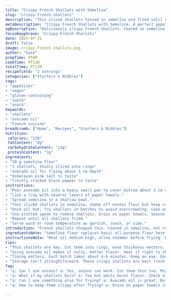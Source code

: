 ```yaml
---
title: "Crispy French Shallots with Semolina"
slug: "crispy-french-shallots"
description: "Thin sliced shallots tossed in semolina and fried until golden crisp. Finished with Himalayan pink salt and cracked black pepper. Uses avocado oil instead of canola for a nutty flavor. Takes about 11 minutes for frying, 6 minutes prep, total 17 minutes. Yields 2 servings as appetizer or garnish. Vegan, gluten-containing substitute with semolina, no dairy or nuts. Lightly dusted with flour, replaced by semolina for crunch. Simple, fast frying technique."
metaDescription: "Crispy French Shallots with Semolina. A perfect appetizer, quick frying gives shallots a crunchy crust."
ogDescription: "Deliciously crispy French shallots. Coated in semolina, fried in avocado oil for a satisfying crunch."
focusKeyphrase: "Crispy French Shallots"
date: 2025-07-21
draft: false
image: crispy-french-shallots.png
author: "Kate"
prepTime: PT6M
cookTime: PT11M
totalTime: PT17M
recipeYield: "2 servings"
categories: ["Starters & Nibbles"]
tags:
- "appetizer"
- "vegan"
- "gluten-containing"
- "sauté"
- "snack"
keywords:
- "shallots"
- "avocado oil"
- "French cuisine"
breadcrumb: ["Home", "Recipes", "Starters & Nibbles"]
nutrition: 
 calories: "120"
 fatContent: "8g"
 carbohydrateContent: "12g"
 proteinContent: "2g"
ingredients:
- "30 g semolina flour"
- "3 shallots, thinly sliced into rings"
- "avocado oil for frying about 3 cm depth"
- "Himalayan pink salt to taste"
- "freshly cracked black pepper to taste"
instructions:
- "Pour avocado oil into a heavy small pan to cover bottom about 3 cm deep. Heat over medium-high heat until shimmering but not smoking."
- "Line a tray with several layers of paper towels."
- "Spread semolina in a shallow bowl."
- "Toss sliced shallots in semolina, shake off excess flour but keep coating even."
- "Once oil hot, fry shallots in batches to avoid overcrowding. Cook each batch 4 to 6 minutes, stirring gently until golden and crisp."
- "Use slotted spoon to remove shallots. Drain on paper towels. Season immediately with salt and cracked pepper."
- "Repeat until all shallots fried."
- "Serve warm or room temperature as garnish, snack, or side."
introduction: "French shallots chopped thin. Coated in semolina, not regular flour. Why? Crunchier crust, nuttier bite. Avocado oil swaps canola here. Higher smoke point, richer flavor. Heat oil enough to shimmer, not burn. Fry shallots slices short bursts, 4-6 minutes until crisp golden. Watching oil temp matters. Too hot burns, too low makes soggy. Season fresh, Himalayan salt and cracked pepper. Simple snack or garnished topper on salads and stews. No dairy, no nuts, vegan friendly. Tripled shallots from 2 up to 3 for more volume and crisp. Semolina over all purpose flour changes texture. Time lengthened to sync with thicker oil depth. Kitchen smells go nutty and sweet. Serve right away or wait cool. Good snack or crunchy salad topper. "
ingredientsNote: "Semolina flour replaces basic all-purpose flour here for more textured crust. Use enough semolina to coat but avoid clumps. Shallots must be thinly sliced for even cooking and crisp results. Avocado oil provides high smoke point and mild taste, better than neutral canola. Canola also works but less flavor. Himalayan pink salt offers a subtle mineral twist compared to plain table salt. Cracked black pepper fresh ground brightens flavor dramatically. Adjust oil depth around 3 cm to avoid soaking, keep heat steady. Shallots volumized from original 2 to 3, semolina reduced slightly to 30 g from 40 g. "
instructionsNote: "Heat oil medium-high, allow shimmer before frying. Fry shallots in small batches to keep oil temp steady and avoid soggy layers. Stir carefully mid-fry to achieve even color. Removing immediately to paper towels prevents excess oiliness. Season hot to maximize salt adherence. Total frying per batch 4-6 minutes, slightly longer than original 3-5 minutes due to oil depth and semolina thickness. Let cool briefly before serving. Don’t overcrowd pan or shallots stick together. Adjust oil amounts based on frying pan size and shallots quantity. The slight increase in oil depth demands patience for oil temp recovery between batches. Use slotted spoon or spider for easy removal. This method ensures golden, crisp shallots every time."
tips:
- "Thin shallots are key. Cut them into rings, even thickness matters. It helps them cook uniformly. This gives a better crunch. Keep it consistent. Semolina can clump. Coat evenly. Avoid thick coating. This tech ensures crisp. Watch the frying temp. If oil smokes, it’s too hot. Adjust heat. Too low makes soggy. Flour isn’t used, semolina over all-purpose."
- "Using avocado oil makes it nutty, better flavor. Heat it right to shimmer. Not burn. Frying shallots in small batches. Avoid overcrowding. Stick together otherwise. Stir gently for even cooking. Take them out with a slotted spoon. Drain excess oil, use paper towels. Season while hot. Salt sticks better. Pink salt adds a twist."
- "Timing matters. Each batch takes about 4-6 minutes. Keep an eye. Don’t rush. Let oil recover heat. More thickness means longer frying. Less than ideal makes sogginess. Keep sprucing up flavors with seasoning. Cracked pepper heightens taste. Don’t skip this part. Adjust oil depth according to your pan size. Just enough to fry."
- "Storage isn’t straightforward. These crispy shallots are best fresh. If stored, keep in an airtight container. Let cool before sealing. They lose crunch if wrapped too tightly. Refrigeration might make them soggy. Reheat in oven for crispness. Don’t microwave, it ruins texture. Leftovers can last for days but are less crunchy."
faq:
- "q: Can I use onions? a: Yes, onions can work. Cut them thin too. Might need longer fry time. Flavor differs, shallots are sweeter. Use red or white as desired. Adjust timing for crispness."
- "q: What if my shallots burn? a: Too hot emits burnt flavor. Check oil temp. It’s key. If it smokes, turn down heat. Less time frying. Stay close to stove to monitor."
- "q: Can I use something else for frying? a: Avocado oil is great. But feel free to use canola. It’s lighter. Just less flavor. Or go for grapeseed oil too. Both have high smoke points."
- "q: How to keep them crispy after frying? a: Drain on paper towels immediately. Let cool in air. Airtight container could ruin. Don’t try refrigerating. Best to eat right away."

---
```

